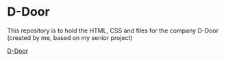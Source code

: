 # D-Door
<p>This repository is to hold the HTML, CSS and files for the company D-Door (created by me, based on my senior project)</p>

<a href="https://renanmbs.github.io/d_door.github.io/">D-Door</a>
